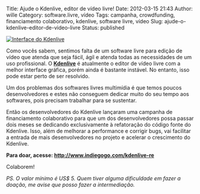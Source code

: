 Title: Ajude o Kdenlive, editor de vídeo livre!
Date: 2012-03-15 21:43
Author: wille
Category: software.livre, vídeo
Tags: campanha, crowdfunding, financiamento colaborativo, kdenlive, software livre, vídeo
Slug: ajude-o-kdenlive-editor-de-video-livre
Status: published

[![Interface do
Kdenlive](http://kdenlive.org/sites/default/files/images/kdenlive-layout-colorcorrection.preview.png "Kdenlive")](http://www.indiegogo.com/kdenlive-re)

Como vocês sabem, sentimos falta de um software livre para edição de
vídeo que atenda que seja fácil, ágil e atenda todas as necessidades de
um uso profissional. O **[Kdenlive](http://kdenlive.org)** é atualmente
o editor de vídeo livre com a melhor interface gráfica, porém ainda é
bastante instável. No entanto, isso pode estar perto de ser resolvido.

Um dos problemas dos softwares livres multimídia é que temos poucos
desenvolvedores e estes não conseguem dedicar muito do seu tempo aos
softwares, pois precisam trabalhar para se sustentar.

Então os desenvolvedores do Kdenlive lançaram uma campanha de
financiamento colaborativo para que um dos desenvolvedores possa passar
dois meses se dedicando exclusivamente à refatoração do código fonte do
Kdenlive. Isso, além de melhorar a performance e corrigir bugs, vai
facilitar a entrada de mais desenvolvedores no projeto e acelerar o
crescimento do Kdenlive.

**Para doar, acesse:
[http://www.indiegogo.com/<wbr>kdenlive-re</wbr>](http://www.indiegogo.com/kdenlive-re)**

Colaborem!

*PS. O valor mínimo é US\$ 5. Quem tiver alguma dificuldade em fazer a
doação, me avise que posso fazer a intermediação.*
